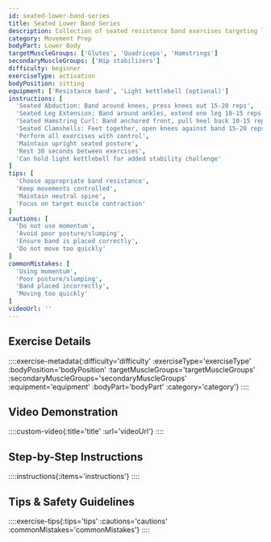 ```yaml
---
id: seated-lower-band-series
title: Seated Lower Band Series
description: Collection of seated resistance band exercises targeting lower body muscles, ideal for activation and injury prevention while maintaining stable torso position.
category: Movement Prep
bodyPart: Lower Body
targetMuscleGroups: ['Glutes', 'Quadriceps', 'Hamstrings']
secondaryMuscleGroups: ['Hip stabilizers']
difficulty: beginner
exerciseType: activation
bodyPosition: sitting
equipment: ['Resistance band', 'Light kettlebell (optional)']
instructions: [
  'Seated Abduction: Band around knees, press knees out 15-20 reps',
  'Seated Leg Extension: Band around ankles, extend one leg 10-15 reps each',
  'Seated Hamstring Curl: Band anchored front, pull heel back 10-15 reps each',
  'Seated Clamshells: Feet together, open knees against band 15-20 reps',
  'Perform all exercises with control',
  'Maintain upright seated posture',
  'Rest 30 seconds between exercises',
  'Can hold light kettlebell for added stability challenge'
]
tips: [
  'Choose appropriate band resistance',
  'Keep movements controlled',
  'Maintain neutral spine',
  'Focus on target muscle contraction'
]
cautions: [
  'Do not use momentum',
  'Avoid poor posture/slumping',
  'Ensure band is placed correctly',
  'Do not move too quickly'
]
commonMistakes: [
  'Using momentum',
  'Poor posture/slumping',
  'Band placed incorrectly',
  'Moving too quickly'
]
videoUrl: ''
---
```


## Exercise Details

::::exercise-metadata{:difficulty='difficulty' :exerciseType='exerciseType' :bodyPosition='bodyPosition' :targetMuscleGroups='targetMuscleGroups' :secondaryMuscleGroups='secondaryMuscleGroups' :equipment='equipment' :bodyPart='bodyPart' :category='category'}
::::

## Video Demonstration

::::custom-video{:title='title' :url='videoUrl'}
::::

## Step-by-Step Instructions

::::instructions{:items='instructions'}
::::

## Tips & Safety Guidelines

::::exercise-tips{:tips='tips' :cautions='cautions' :commonMistakes='commonMistakes'}
::::
